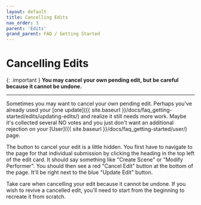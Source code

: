 ```yaml
---
layout: default
title: Cancelling Edits
nav_order: 3
parent: 'Edits'
grand_parent: FAQ / Getting Started
---
```


# Cancelling Edits

{: .important }
**You may cancel your own pending edit, but be careful because it cannot be undone.**

---

Sometimes you may want to cancel your own pending edit. Perhaps you've already used your [one update]({{ site.baseurl }}/docs/faq_getting-started/edits/updating-edits/) and realize it still needs more work. Maybe it's collected several NO votes and you just don't want an additional rejection on your [User]({{ site.baseurl }}/docs/faq_getting-started/user/) page.

The button to cancel your edit is a little hidden. You first have to navigate to the page for that individual submission by clicking the heading in the top left of the edit card. It should say something like "Create Scene" or "Modify Performer". You should then see a red "Cancel Edit" button at the bottom of the page. It'll be right next to the blue "Update Edit" button.

Take care when cancelling your edit because it cannot be undone. If you wish to revive a cancelled edit, you'll need to start from the beginning to recreate it from scratch.
